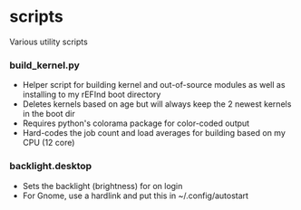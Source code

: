 # scripts
Various utility scripts

### build_kernel.py
- Helper script for building kernel and out-of-source modules as well as installing to
  my rEFInd boot directory
- Deletes kernels based on age but will always keep the 2 newest kernels in the boot dir
- Requires python's colorama package for color-coded output
- Hard-codes the job count and load averages for building based on my CPU (12 core)

### backlight.desktop
- Sets the backlight (brightness) for on login
- For Gnome, use a hardlink and put this in ~/.config/autostart

